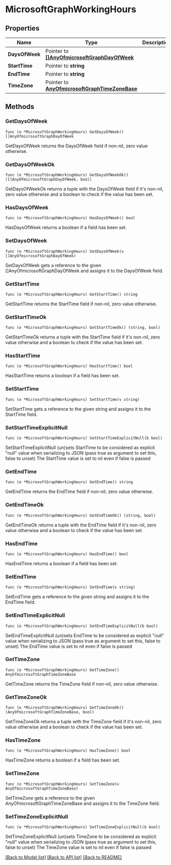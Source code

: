 # MicrosoftGraphWorkingHours

## Properties

Name | Type | Description | Notes
------------ | ------------- | ------------- | -------------
**DaysOfWeek** | Pointer to [**[]AnyOfmicrosoftGraphDayOfWeek**](anyOf&lt;microsoft.graph.dayOfWeek&gt;.md) |  | [optional] 
**StartTime** | Pointer to **string** |  | [optional] 
**EndTime** | Pointer to **string** |  | [optional] 
**TimeZone** | Pointer to [**AnyOfmicrosoftGraphTimeZoneBase**](anyOf&lt;microsoft.graph.timeZoneBase&gt;.md) |  | [optional] 

## Methods

### GetDaysOfWeek

`func (o *MicrosoftGraphWorkingHours) GetDaysOfWeek() []AnyOfmicrosoftGraphDayOfWeek`

GetDaysOfWeek returns the DaysOfWeek field if non-nil, zero value otherwise.

### GetDaysOfWeekOk

`func (o *MicrosoftGraphWorkingHours) GetDaysOfWeekOk() ([]AnyOfmicrosoftGraphDayOfWeek, bool)`

GetDaysOfWeekOk returns a tuple with the DaysOfWeek field if it's non-nil, zero value otherwise
and a boolean to check if the value has been set.

### HasDaysOfWeek

`func (o *MicrosoftGraphWorkingHours) HasDaysOfWeek() bool`

HasDaysOfWeek returns a boolean if a field has been set.

### SetDaysOfWeek

`func (o *MicrosoftGraphWorkingHours) SetDaysOfWeek(v []AnyOfmicrosoftGraphDayOfWeek)`

SetDaysOfWeek gets a reference to the given []AnyOfmicrosoftGraphDayOfWeek and assigns it to the DaysOfWeek field.

### GetStartTime

`func (o *MicrosoftGraphWorkingHours) GetStartTime() string`

GetStartTime returns the StartTime field if non-nil, zero value otherwise.

### GetStartTimeOk

`func (o *MicrosoftGraphWorkingHours) GetStartTimeOk() (string, bool)`

GetStartTimeOk returns a tuple with the StartTime field if it's non-nil, zero value otherwise
and a boolean to check if the value has been set.

### HasStartTime

`func (o *MicrosoftGraphWorkingHours) HasStartTime() bool`

HasStartTime returns a boolean if a field has been set.

### SetStartTime

`func (o *MicrosoftGraphWorkingHours) SetStartTime(v string)`

SetStartTime gets a reference to the given string and assigns it to the StartTime field.

### SetStartTimeExplicitNull

`func (o *MicrosoftGraphWorkingHours) SetStartTimeExplicitNull(b bool)`

SetStartTimeExplicitNull (un)sets StartTime to be considered as explicit "null" value
when serializing to JSON (pass true as argument to set this, false to unset)
The StartTime value is set to nil even if false is passed
### GetEndTime

`func (o *MicrosoftGraphWorkingHours) GetEndTime() string`

GetEndTime returns the EndTime field if non-nil, zero value otherwise.

### GetEndTimeOk

`func (o *MicrosoftGraphWorkingHours) GetEndTimeOk() (string, bool)`

GetEndTimeOk returns a tuple with the EndTime field if it's non-nil, zero value otherwise
and a boolean to check if the value has been set.

### HasEndTime

`func (o *MicrosoftGraphWorkingHours) HasEndTime() bool`

HasEndTime returns a boolean if a field has been set.

### SetEndTime

`func (o *MicrosoftGraphWorkingHours) SetEndTime(v string)`

SetEndTime gets a reference to the given string and assigns it to the EndTime field.

### SetEndTimeExplicitNull

`func (o *MicrosoftGraphWorkingHours) SetEndTimeExplicitNull(b bool)`

SetEndTimeExplicitNull (un)sets EndTime to be considered as explicit "null" value
when serializing to JSON (pass true as argument to set this, false to unset)
The EndTime value is set to nil even if false is passed
### GetTimeZone

`func (o *MicrosoftGraphWorkingHours) GetTimeZone() AnyOfmicrosoftGraphTimeZoneBase`

GetTimeZone returns the TimeZone field if non-nil, zero value otherwise.

### GetTimeZoneOk

`func (o *MicrosoftGraphWorkingHours) GetTimeZoneOk() (AnyOfmicrosoftGraphTimeZoneBase, bool)`

GetTimeZoneOk returns a tuple with the TimeZone field if it's non-nil, zero value otherwise
and a boolean to check if the value has been set.

### HasTimeZone

`func (o *MicrosoftGraphWorkingHours) HasTimeZone() bool`

HasTimeZone returns a boolean if a field has been set.

### SetTimeZone

`func (o *MicrosoftGraphWorkingHours) SetTimeZone(v AnyOfmicrosoftGraphTimeZoneBase)`

SetTimeZone gets a reference to the given AnyOfmicrosoftGraphTimeZoneBase and assigns it to the TimeZone field.

### SetTimeZoneExplicitNull

`func (o *MicrosoftGraphWorkingHours) SetTimeZoneExplicitNull(b bool)`

SetTimeZoneExplicitNull (un)sets TimeZone to be considered as explicit "null" value
when serializing to JSON (pass true as argument to set this, false to unset)
The TimeZone value is set to nil even if false is passed

[[Back to Model list]](../README.md#documentation-for-models) [[Back to API list]](../README.md#documentation-for-api-endpoints) [[Back to README]](../README.md)


